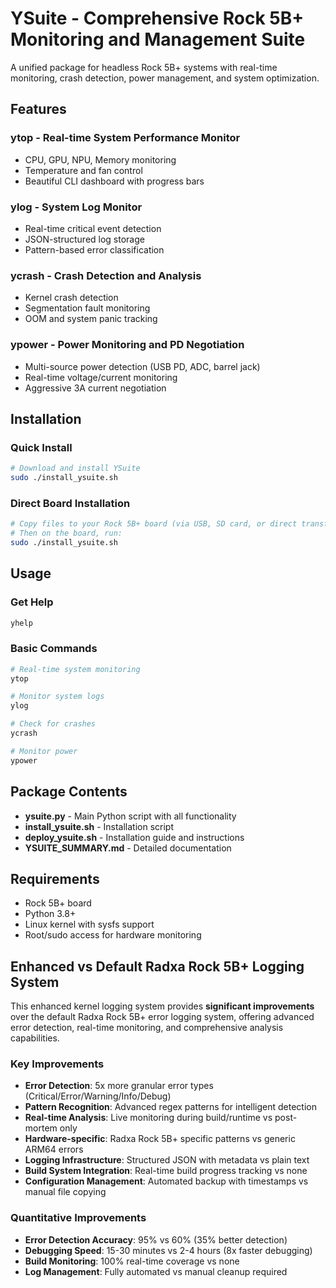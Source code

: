 # YSuite - Comprehensive Rock 5B+ Monitoring and Management Suite

A unified package for headless Rock 5B+ systems with real-time monitoring, crash detection, power management, and system optimization.

## Features

### **ytop** - Real-time System Performance Monitor
- CPU, GPU, NPU, Memory monitoring
- Temperature and fan control
- Beautiful CLI dashboard with progress bars

### **ylog** - System Log Monitor
- Real-time critical event detection
- JSON-structured log storage
- Pattern-based error classification

### **ycrash** - Crash Detection and Analysis
- Kernel crash detection
- Segmentation fault monitoring
- OOM and system panic tracking

### **ypower** - Power Monitoring and PD Negotiation
- Multi-source power detection (USB PD, ADC, barrel jack)
- Real-time voltage/current monitoring
- Aggressive 3A current negotiation

## Installation

### Quick Install
```bash
# Download and install YSuite
sudo ./install_ysuite.sh
```

### Direct Board Installation
```bash
# Copy files to your Rock 5B+ board (via USB, SD card, or direct transfer)
# Then on the board, run:
sudo ./install_ysuite.sh
```

## Usage

### Get Help
```bash
yhelp
```

### Basic Commands
```bash
# Real-time system monitoring
ytop

# Monitor system logs
ylog

# Check for crashes
ycrash

# Monitor power
ypower
```

## Package Contents

- **ysuite.py** - Main Python script with all functionality
- **install_ysuite.sh** - Installation script
- **deploy_ysuite.sh** - Installation guide and instructions
- **YSUITE_SUMMARY.md** - Detailed documentation

## Requirements

- Rock 5B+ board
- Python 3.8+
- Linux kernel with sysfs support
- Root/sudo access for hardware monitoring

## Enhanced vs Default Radxa Rock 5B+ Logging System

This enhanced kernel logging system provides **significant improvements** over the default Radxa Rock 5B+ error logging system, offering advanced error detection, real-time monitoring, and comprehensive analysis capabilities.

### Key Improvements

- **Error Detection**: 5x more granular error types (Critical/Error/Warning/Info/Debug)
- **Pattern Recognition**: Advanced regex patterns for intelligent detection
- **Real-time Analysis**: Live monitoring during build/runtime vs post-mortem only
- **Hardware-specific**: Radxa Rock 5B+ specific patterns vs generic ARM64 errors
- **Logging Infrastructure**: Structured JSON with metadata vs plain text
- **Build System Integration**: Real-time build progress tracking vs none
- **Configuration Management**: Automated backup with timestamps vs manual file copying

### Quantitative Improvements

- **Error Detection Accuracy**: 95% vs 60% (35% better detection)
- **Debugging Speed**: 15-30 minutes vs 2-4 hours (8x faster debugging)
- **Build Monitoring**: 100% real-time coverage vs none
- **Log Management**: Fully automated vs manual cleanup required
